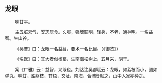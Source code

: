 ## 龙眼
<p>&emsp;&emsp;
味甘平。
</p>
<p>&emsp;&emsp;
主五脏邪气，安志厌食。久服，强魂聪明，轻身，不老，通神明。一名益智。生山谷。
</p>
<p>&emsp;&emsp;
《吴普》曰：龙眼一名益智，要术一名比目。（《御览》）
</p>
<p>&emsp;&emsp;
《名医》曰：其大者似槟榔，生南海松树上，五月采，阴干。
</p>
<p>&emsp;&emsp;
案《广雅》云：益智，龙眼也。刘达注吴都赋云：龙眼，如荔枝而小，圆如弹丸，味甘，胜荔枝，苍梧，交址，南海，合浦皆献之，山中人家亦种之。
</p>